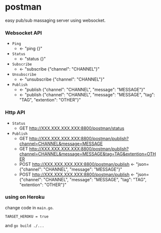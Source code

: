 # postman
easy pub/sub massaging server using websocket.

### Websocket API

- `Ping`
  - <- "ping {}"
- `Status`
  - <- "status {}"
- `Subscribe`
  - <- "subscribe {"channel": "CHANNEL"}"
- `Unsubscribe`
  - <- "unsubscribe {"channel": "CHANNEL"}"
- `Publish`
  - <- "publish {"channel": "CHANNEL", "message": "MESSAGE"}"
  - <- "publish {"channel": "CHANNEL", "message": "MESSAGE", "tag": "TAG", "extention": "OTHER"}"

### Http API

- `Status`
  - GET http://XXX.XXX.XXX.XXX:8800/postman/status
- `Publish`
  - GET http://XXX.XXX.XXX.XXX:8800/postman/publish?channel=CHANNEL&message=MESSAGE
  - GET http://XXX.XXX.XXX.XXX:8800/postman/publish?channel=CHANNEL&message=MESSAGE&tag=TAG&extention=OTHER
  - POST http://XXX.XXX.XXX.XXX:8800/postman/publish <- "json={"channel": "CHANNEL", "message": "MESSAGE"}"
  - POST http://XXX.XXX.XXX.XXX:8800/postman/publish <- "json={"channel": "CHANNEL", "message": "MESSAGE", "tag": "TAG", "extention": "OTHER"}"

### using on Heroku

change code in `main.go`.
```
TARGET_HEROKU = true
```

and `go build ./...`
